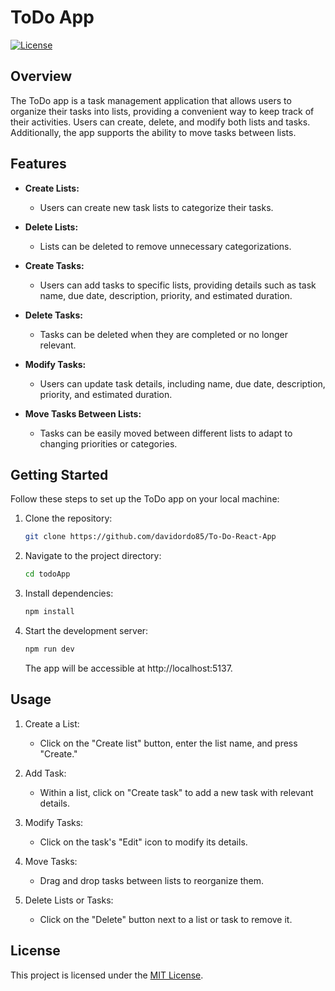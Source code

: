 # ToDo App

[![License](https://img.shields.io/badge/license-MIT-blue.svg)](https://opensource.org/licenses/MIT)

## Overview

The ToDo app is a task management application that allows users to organize their tasks into lists, providing a convenient way to keep track of their activities. Users can create, delete, and modify both lists and tasks. Additionally, the app supports the ability to move tasks between lists.

## Features

- **Create Lists:**

  - Users can create new task lists to categorize their tasks.

- **Delete Lists:**

  - Lists can be deleted to remove unnecessary categorizations.

- **Create Tasks:**

  - Users can add tasks to specific lists, providing details such as task name, due date, description, priority, and estimated duration.

- **Delete Tasks:**

  - Tasks can be deleted when they are completed or no longer relevant.

- **Modify Tasks:**

  - Users can update task details, including name, due date, description, priority, and estimated duration.

- **Move Tasks Between Lists:**
  - Tasks can be easily moved between different lists to adapt to changing priorities or categories.

## Getting Started

Follow these steps to set up the ToDo app on your local machine:

1. Clone the repository:

   ```bash
   git clone https://github.com/davidordo85/To-Do-React-App
   ```

2. Navigate to the project directory:

   ```bash
   cd todoApp
   ```

3. Install dependencies:

   ```bash
   npm install
   ```

4. Start the development server:

   ```bash
   npm run dev
   ```

   The app will be accessible at http://localhost:5137.

## Usage

1. Create a List:

   - Click on the "Create list" button, enter the list name, and press "Create."

2. Add Task:

   - Within a list, click on "Create task" to add a new task with relevant details.

3. Modify Tasks:

   - Click on the task's "Edit" icon to modify its details.

4. Move Tasks:

   - Drag and drop tasks between lists to reorganize them.

5. Delete Lists or Tasks:
   - Click on the "Delete" button next to a list or task to remove it.

## License

This project is licensed under the [MIT License](LICENSE.txt).
